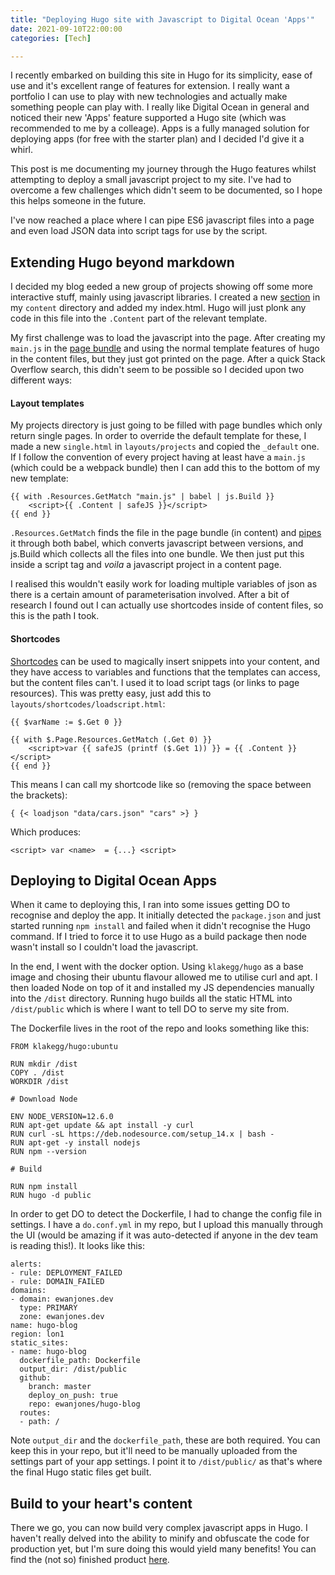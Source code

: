 ```yaml
---
title: "Deploying Hugo site with Javascript to Digital Ocean 'Apps'"
date: 2021-09-10T22:00:00
categories: [Tech]

---
```


I recently embarked on building this site in Hugo for its simplicity, ease of use and it's excellent range of features for extension. I really want a portfolio I can use to play with new technologies and actually make something people can play with. I really like  Digital Ocean in general and noticed their new 'Apps' feature supported a Hugo site (which was recommended to me by a colleage). Apps is  a fully managed solution for deploying apps (for free with the starter plan) and I decided I'd give it a whirl.

This post is me documenting my journey through the Hugo features whilst attempting to deploy a small javascript project to my site. I've had to overcome a few challenges which didn't seem to be documented, so I hope this helps someone in the future. 

I've now reached a place where I can pipe ES6 javascript files into a page and even load JSON data into script tags for use by the script.


## Extending Hugo beyond markdown 


I decided my blog eeded a new group of projects showing off some more interactive stuff, mainly using javascript libraries. I created a new [section](https://gohugo.io/content-management/sections/) in my `content` directory and added my index.html. Hugo will just plonk any code in this file into the `.Content` part of the relevant template.

My first challenge was to load the javascript into the page. After creating my `main.js` in the [page bundle](https://gohugo.io/content-management/page-bundles/) and using the normal template features of hugo in the content files, but they just got printed on the page. After a quick Stack Overflow search, this didn't seem to be possible so I decided upon two different ways:


#### Layout templates


My projects directory is just going to be filled with page bundles which only return single pages. In order to override the default template for these, I made a new `single.html` in `layouts/projects` and copied the `_default` one. If I follow the convention of every project having at least have a `main.js` (which could be a webpack bundle) then I can add this to the bottom of my new template:

```
{{ with .Resources.GetMatch "main.js" | babel | js.Build }}
    <script>{{ .Content | safeJS }}</script>
{{ end }}
```

`.Resources.GetMatch` finds the file in the page bundle (in content) and [pipes](https://gohugo.io/hugo-pipes/) it through both babel, which converts javascript between versions, and js.Build which collects all the files into one bundle. We then just put this inside a script tag and *voila* a javascript project in a content page.


I realised this wouldn't easily work for loading multiple variables of json as there is a certain amount of parameterisation involved. After a bit of research I found out I can actually use shortcodes inside of content files, so this is the path I took.


#### Shortcodes


[Shortcodes](https://gohugo.io/content-management/shortcodes/) can be used to magically insert snippets into your content, and they have access to variables and functions that the templates can access, but the content files can't. I used it to load script tags (or links to page resources). This was pretty easy, just add this to `layouts/shortcodes/loadscript.html`:

```
{{ $varName := $.Get 0 }}

{{ with $.Page.Resources.GetMatch (.Get 0) }}
    <script>var {{ safeJS (printf ($.Get 1)) }} = {{ .Content }}</script>
{{ end }}
```

This means I can call my shortcode like so (removing the space between the brackets):

```
{ {< loadjson "data/cars.json" "cars" >} }
```

Which produces:

```
<script> var <name>  = {...} <script>
```


## Deploying to Digital Ocean Apps


When it came to deploying this, I ran into some issues getting DO to recognise and deploy the app. It initially detected the `package.json` and just started running `npm install` and failed when it didn't recognise the Hugo command. If I tried to force it to use Hugo as a build package then node wasn't install so I couldn't load the javascript.

In the end, I went with the docker option. Using `klakegg/hugo` as a base image and chosing their ubuntu flavour allowed me to utilise curl and apt. I then loaded Node on top of it and installed my JS dependencies manually into the `/dist` directory. Running hugo builds all the static HTML into `/dist/public` which is where I want to tell DO to serve my site from. 

The Dockerfile lives in the root of the repo and looks something like this:

```
FROM klakegg/hugo:ubuntu

RUN mkdir /dist
COPY . /dist
WORKDIR /dist

# Download Node 

ENV NODE_VERSION=12.6.0
RUN apt-get update && apt install -y curl
RUN curl -sL https://deb.nodesource.com/setup_14.x | bash -
RUN apt-get -y install nodejs
RUN npm --version

# Build 

RUN npm install
RUN hugo -d public
```

In order to get DO to detect the Dockerfile, I had to change the config file in settings. I have a `do.conf.yml` in my repo, but I upload this manually through the UI (would be amazing if it was auto-detected if anyone in the dev team is reading this!). It looks like this:

```
alerts:
- rule: DEPLOYMENT_FAILED
- rule: DOMAIN_FAILED
domains:
- domain: ewanjones.dev
  type: PRIMARY
  zone: ewanjones.dev
name: hugo-blog
region: lon1
static_sites:
- name: hugo-blog
  dockerfile_path: Dockerfile
  output_dir: /dist/public
  github:
    branch: master
    deploy_on_push: true
    repo: ewanjones/hugo-blog
  routes:
  - path: /
```

Note `output_dir` and the `dockerfile_path`,  these are both required. You can keep this in your repo, but it'll need to be manually uploaded from the settings part of your app settings. I point it to `/dist/public/` as that's where the final Hugo static files get built.


## Build to your heart's content


There we go, you can now build very complex javascript apps in Hugo. I haven't really delved into the ability to minify and obfuscate the code for production yet, but I'm sure doing this would yield many benefits! You can find the (not so) finished product [here](/projects/cars/).
